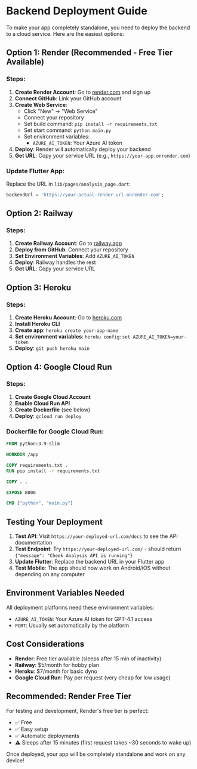 # Backend Deployment Guide

To make your app completely standalone, you need to deploy the backend to a cloud service. Here are the easiest options:

## Option 1: Render (Recommended - Free Tier Available)

### Steps:
1. **Create Render Account**: Go to [render.com](https://render.com) and sign up
2. **Connect GitHub**: Link your GitHub account
3. **Create Web Service**: 
   - Click "New" → "Web Service"
   - Connect your repository
   - Set build command: `pip install -r requirements.txt`
   - Set start command: `python main.py`
   - Set environment variables:
     - `AZURE_AI_TOKEN`: Your Azure AI token
4. **Deploy**: Render will automatically deploy your backend
5. **Get URL**: Copy your service URL (e.g., `https://your-app.onrender.com`)

### Update Flutter App:
Replace the URL in `lib/pages/analysis_page.dart`:
```dart
backendUrl = 'https://your-actual-render-url.onrender.com';
```

## Option 2: Railway

### Steps:
1. **Create Railway Account**: Go to [railway.app](https://railway.app)
2. **Deploy from GitHub**: Connect your repository
3. **Set Environment Variables**: Add `AZURE_AI_TOKEN`
4. **Deploy**: Railway handles the rest
5. **Get URL**: Copy your service URL

## Option 3: Heroku

### Steps:
1. **Create Heroku Account**: Go to [heroku.com](https://heroku.com)
2. **Install Heroku CLI**
3. **Create app**: `heroku create your-app-name`
4. **Set environment variables**: `heroku config:set AZURE_AI_TOKEN=your-token`
5. **Deploy**: `git push heroku main`

## Option 4: Google Cloud Run

### Steps:
1. **Create Google Cloud Account**
2. **Enable Cloud Run API**
3. **Create Dockerfile** (see below)
4. **Deploy**: `gcloud run deploy`

### Dockerfile for Google Cloud Run:
```dockerfile
FROM python:3.9-slim

WORKDIR /app

COPY requirements.txt .
RUN pip install -r requirements.txt

COPY . .

EXPOSE 8000

CMD ["python", "main.py"]
```

## Testing Your Deployment

1. **Test API**: Visit `https://your-deployed-url.com/docs` to see the API documentation
2. **Test Endpoint**: Try `https://your-deployed-url.com/` - should return `{"message": "Cheek Analysis API is running"}`
3. **Update Flutter**: Replace the backend URL in your Flutter app
4. **Test Mobile**: The app should now work on Android/iOS without depending on any computer

## Environment Variables Needed

All deployment platforms need these environment variables:
- `AZURE_AI_TOKEN`: Your Azure AI token for GPT-4.1 access
- `PORT`: Usually set automatically by the platform

## Cost Considerations

- **Render**: Free tier available (sleeps after 15 min of inactivity)
- **Railway**: $5/month for hobby plan
- **Heroku**: $7/month for basic dyno
- **Google Cloud Run**: Pay per request (very cheap for low usage)

## Recommended: Render Free Tier

For testing and development, Render's free tier is perfect:
- ✅ Free
- ✅ Easy setup
- ✅ Automatic deployments
- ⚠️ Sleeps after 15 minutes (first request takes ~30 seconds to wake up)

Once deployed, your app will be completely standalone and work on any device!
